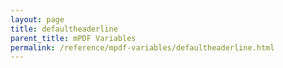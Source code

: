 ```yaml
---
layout: page
title: defaultheaderline
parent_title: mPDF Variables
permalink: /reference/mpdf-variables/defaultheaderline.html
---
```


<div id="bpmbook" class="bpmbook" style="direction:ltr;">

